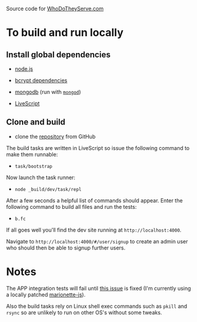 Source code for [WhoDoTheyServe.com][wdts]

# To build and run locally

## Install global dependencies

* [node.js][nodejs]

* [bcrypt dependencies][bcrypt-deps]

* [mongodb][mongodb] (run with [`mongod`][mongod])

* [LiveScript][LiveScript]

## Clone and build

* clone the [repository][wdts-repo] from GitHub

The build tasks are written in LiveScript so issue the following command to make them runnable:

* `task/bootstrap`

Now launch the task runner:

* `node _build/dev/task/repl`

After a few seconds a helpful list of commands should appear. Enter the following command to build all files and run the tests:

* `b.fc`

If all goes well you'll find the dev site running at `http://localhost:4000`.

Navigate to `http://localhost:4000/#/user/signup` to create an admin user who should then be able to signup further users.

# Notes

The APP integration tests will fail until [this issue][mjs-81] is fixed (I'm currently using a locally patched [marionette-js]).

Also the build tasks rely on Linux shell exec commands such as `pkill` and `rsync` so are unlikely to run on other OS's without some tweaks.


[bcrypt-deps]: https://github.com/ncb000gt/node.bcrypt.js#dependencies
[LiveScript]: http://livescript.net/#installation
[marionette-js]: https://github.com/mozilla-b2g/marionette-js-client
[mjs-81]: https://github.com/mozilla-b2g/marionette-js-client/issues/81
[mongod]: http://docs.mongodb.org/manual/reference/program/mongod/
[mongodb]: http://docs.mongodb.org/manual/installation/
[nodejs]: http://nodejs.org/download/
[wdts]: http://www.whodotheyserve.com
[wdts-repo]: https://github.com/dizzib/WhoDoTheyServe.com
